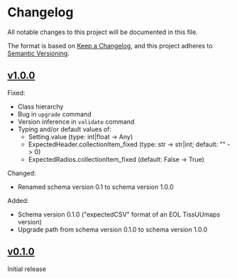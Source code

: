 # Changelog

All notable changes to this project will be documented in this file.

The format is based on [Keep a Changelog](https://keepachangelog.com/en/1.0.0/),
and this project adheres to [Semantic Versioning](https://semver.org/spec/v2.0.0.html).

## [v1.0.0](https://github.com/TissUUmaps/TissUUmaps-schema/compare/v0.1.0...v1.0.0)

Fixed:
- Class hierarchy
- Bug in `upgrade` command
- Version inference in `validate` command
- Typing and/or default values of:
    - Setting.value (type: int|float -> Any)
    - ExpectedHeader.collectionItem_fixed (type: str -> str|int; default: "" -> 0)
    - ExpectedRadios.collectionItem_fixed (default: False -> True)

Changed:
- Renamed schema version 0.1 to schema version 1.0.0

Added:
- Schema version 0.1.0 ("expectedCSV" format of an EOL TissUUmaps version)
- Upgrade path from schema version 0.1.0 to schema version 1.0.0

## [v0.1.0](https://github.com/TissUUmaps/TissUUmaps-schema/releases/tag/v0.1.0)

Initial release
